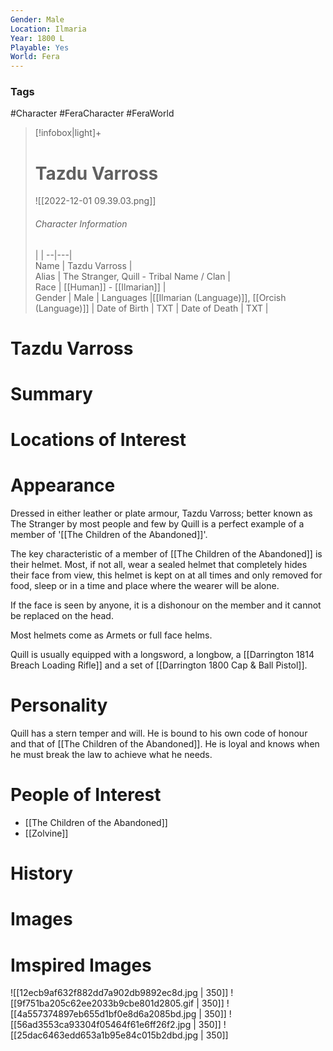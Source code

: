 ```yaml
---
Gender: Male
Location: Ilmaria
Year: 1800 L
Playable: Yes
World: Fera
---
```


### Tags
#Character #FeraCharacter #FeraWorld

> [!infobox|light]+  
> # Tazdu Varross   
> ![[2022-12-01 09.39.03.png]]
> ###### Character Information
>  |   |
> --|---|  
> Name | Tazdu Varross  |  
> Alias | The Stranger, Quill - Tribal Name / Clan  |  
> Race | [[Human]] - [[Ilmarian]] |  
> Gender | Male |
> Languages |[[Ilmarian (Language)]], [[Orcish (Language)]] |
> Date of Birth | TXT |
> Date of Death | TXT |

# Tazdu Varross

# Summary

# Locations of Interest

# Appearance
Dressed in either leather or plate armour, Tazdu Varross; better known as The Stranger by most people and few by Quill is a perfect example of a member of '[[The Children of the Abandoned]]'. 

The key characteristic of a member of [[The Children of the Abandoned]] is their helmet.  Most, if not all, wear a sealed helmet that completely hides their face from view, this helmet is kept on at all times and only removed for food, sleep or in a time and place where the wearer will be alone. 

If the face is seen by anyone, it is a dishonour on the member and it cannot be replaced on the head. 

Most helmets come as Armets or full face helms. 

Quill is usually equipped with a longsword, a longbow, a [[Darrington 1814 Breach Loading Rifle]] and a set of [[Darrington 1800 Cap & Ball Pistol]]. 

# Personality
Quill has a stern temper and will. He is bound to his own code of honour and that of [[The Children of the Abandoned]]. He is loyal and knows when he must break the law to achieve what he needs. 

# People of Interest
- [[The Children of the Abandoned]] 
- [[Zolvine]]
# History

# Images

# Imspired Images
![[12ecb9af632f882dd7a902db9892ec8d.jpg | 350]]
![[9f751ba205c62ee2033b9cbe801d2805.gif | 350]]
![[4a557374897eb655d1bf0e8d6a2085bd.jpg | 350]]
![[56ad3553ca93304f05464f61e6ff26f2.jpg | 350]]
![[25dac6463edd653a1b95e84c015b2dbd.jpg | 350]]
